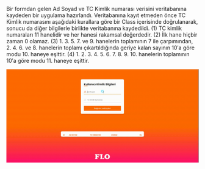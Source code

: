 Bir formdan gelen Ad Soyad ve TC Kimlik numarası verisini veritabanına kaydeden bir uygulama hazırlandı.
Veritabanına kayıt etmeden önce TC Kimlik numarasını aşağıdaki kurallara göre bir Class içerisinde
doğrulanarak, sonucu da diğer bilgilerle birlikte veritabanına kaydedildi.
(1) TC kimlik numaraları 11 hanelidir ve her hanesi rakamsal değerdedir.
(2) İlk hane hiçbir zaman 0 olamaz.
(3) 1. 3. 5. 7. ve 9. hanelerin toplamının 7 ile çarpımından, 2. 4. 6. ve 8. hanelerin toplamı çıkartıldığında
geriye kalan sayının 10ʹa göre modu 10. haneye eşittir.
(4) 1. 2. 3. 4. 5. 6. 7. 8. 9. 10. hanelerin toplamının 10ʹa göre modu 11. haneye eşittir.

<img src="ODEV-4/gif.gif" width="auto">
